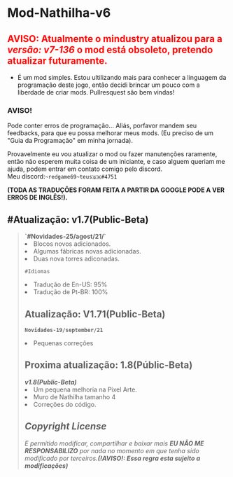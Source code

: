 # Mod-Nathilha-v6

 <h2><font color="FF0400">AVISO: Atualmente o mindustry atualizou para a <i>versão: v7-136</i> o mod está obsoleto, pretendo atualizar futuramente.</font></h2>

 - É um mod simples. Estou ultilizando mais para conhecer a linguagem da programação deste jogo, então decidi brincar um pouco com a liberdade de criar mods.
 Pullresquest são bem vindas! 

<h3>AVISO!</h3>

Pode conter erros de programação...
Aliás, porfavor mandem seu feedbacks, para que eu possa melhorar meus mods. 
(Eu preciso de um "Guia da Programação"
em minha jornada).

Provavelmente eu vou atualizar o mod ou fazer manutenções raramente, então não esperem muita coisa de um iniciante, e caso alguem queriam me ajuda, podem entrar em contato comigo pelo discord.<br/>Meu discord:`~redgame69~teus🇧🇷#4751`

<b>(TODA AS TRADUÇÕES FORAM FEITA A PARTIR DA GOOGLE PODE A VER ERROS DE INGLÊS!).</b>

<h2>#Atualização: v1.7(Public-Beta)</h2>

<blockquote><b>`#Novidades-25/agost/21/`</b>
  
<li/>Blocos novos adicionados.<br/>
<li/>Algumas fábricas novas adicionadas.<br/>
<li/>Duas nova torres adiconadas.
  
`#Idiomas`<br/>
<li>Tradução de En-US: 95%</li>
<li>Tradução de Pt-BR: 100%</li>

<h2>Atualização: V1.71(Public-Beta)</h2>

<b>`Novidades-19/september/21`</b>

<li/>Pequenas correções</br>

<h2>Proxima atualização: 1.8(Públic-Beta)</h2>
  <b><i>v1.8(Public-Beta)</i></b>
    <li/>Um pequena melhoria na Pixel Arte.
    <li/>Muro de Nathilha tamanho 4
    <li/>Correções do código.

<i><h2>Copyright License</h2>
 E permitido modificar, compartilhar e baixar mais <b>EU NÃO ME RESPONSABILIZO</b> por nada no momento em que tenha sido modificado por terceiros.<b>(!AVISO!: Essa regra esta sujeito a modificações)</b>
</i>
</blockquote>
